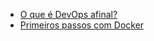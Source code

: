- [O que é DevOps afinal?](http://gutocarvalho.net/octopress/2013/03/16/o-que-e-um-devops-afinal/)
- [Primeiros passos com Docker](http://infoslack.com/linux/docker-primeiros-passos/)
